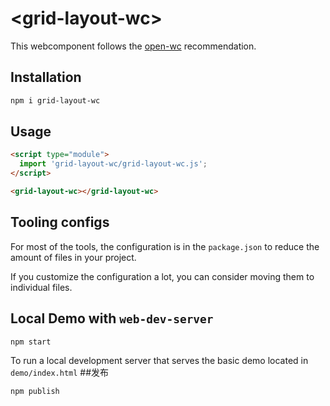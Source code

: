 # \<grid-layout-wc>

This webcomponent follows the [open-wc](https://github.com/open-wc/open-wc) recommendation.

## Installation

```bash
npm i grid-layout-wc
```

## Usage

```html
<script type="module">
  import 'grid-layout-wc/grid-layout-wc.js';
</script>

<grid-layout-wc></grid-layout-wc>
```



## Tooling configs

For most of the tools, the configuration is in the `package.json` to reduce the amount of files in your project.

If you customize the configuration a lot, you can consider moving them to individual files.

## Local Demo with `web-dev-server`

```bash
npm start
```

To run a local development server that serves the basic demo located in `demo/index.html`
##发布
```bash
npm publish
```